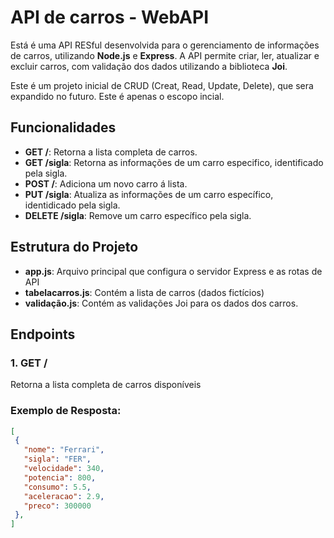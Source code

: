 # API de carros - WebAPI

Está é uma API RESful desenvolvida para o gerenciamento de informações de carros, utilizando **Node.js** e **Express**.
A API permite criar, ler, atualizar e excluir carros, com validação dos dados utilizando a biblioteca **Joi**.

Este é um projeto inicial de CRUD (Creat, Read, Update, Delete), que sera expandido no futuro. Este é apenas o escopo incial.

## Funcionalidades

- **GET /**: Retorna a lista completa de carros.
- **GET /sigla**: Retorna as informações de um carro especifico, identificado pela sigla.
- **POST /**: Adiciona um novo carro á lista.
- **PUT /sigla**: Atualiza as informações de um carro específico, identidicado pela sigla.
- **DELETE /sigla**: Remove um carro específico pela sigla.

## Estrutura do Projeto 
- **app.js**:  Arquivo principal que configura o servidor Express e as rotas de API
- **tabelacarros.js**: Contém a lista de carros (dados fictícios)
- **validação.js**: Contém as validações Joi para os dados dos carros.

## Endpoints

### 1. **GET /**

Retorna a lista completa de carros disponíveis 

### Exemplo de Resposta:

```json
[
 {
   "nome": "Ferrari",
   "sigla": "FER",
   "velocidade": 340,
   "potencia": 800,
   "consumo": 5.5,
   "aceleracao": 2.9,
   "preco": 300000
 },
]
